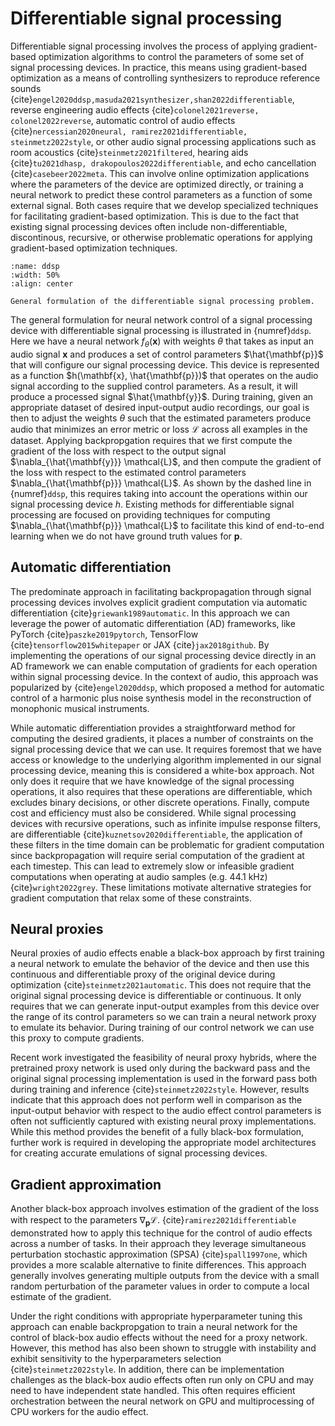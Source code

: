 # Differentiable signal processing

Differentiable signal processing involves the process of applying gradient-based optimization algorithms to control the parameters of some set of signal processing devices.
In practice, this means using gradient-based optimization as a means of controlling synthesizers to reproduce reference sounds {cite}`engel2020ddsp,masuda2021synthesizer,shan2022differentiable`, reverse engineering audio effects {cite}`colonel2021reverse, colonel2022reverse`, automatic control of audio effects {cite}`nercessian2020neural, ramirez2021differentiable, steinmetz2022style`, or other audio signal processing applications such as room acoustics {cite}`steinmetz2021filtered`, hearing aids {cite}`tu2021dhasp, drakopoulos2022differentiable`, and echo cancellation {cite}`casebeer2022meta`.
This can involve online optimization applications where the parameters of the device are optimized directly, or training a neural network to predict these control parameters as a function of some external signal. 
Both cases require that we develop specialized techniques for facilitating gradient-based optimization.
This is due to the fact that existing signal processing devices often include non-differentiable, discontinous, recursive, or otherwise problematic operations for applying gradient-based optimization techniques. 

```{figure} /assets/figures/ddsp.svg
:name: ddsp
:width: 50%
:align: center

General formulation of the differentiable signal processing problem.
```

The general formulation for neural network control of a signal processing device with differentiable signal processing is illustrated in {numref}`ddsp`. 
Here we have a neural network $f_\theta(\mathbf{x})$ with weights $\theta$ that takes as input an audio signal $\mathbf{x}$ and produces a set of control parameters $\hat{\mathbf{p}}$ that will configure our signal processing device. 
This device is represented as a function $h(\mathbf{x}, \hat{\mathbf{p}})$ that operates on the audio signal according to the supplied control parameters. 
As a result, it will produce a processed signal $\hat{\mathbf{y}}$. 
During training, given an appropriate dataset of desired input-output audio recordings, our goal is then to adjust the weights $\theta$ such that the estimated parameters produce audio that minimizes an error metric or loss $\mathcal{L}$ across all examples in the dataset. 
Applying backpropgation requires that we first compute the gradient of the loss with respect to the output signal $\nabla_{\hat{\mathbf{y}}} \mathcal{L}$, and then compute the gradient of the loss with respect to the estimated control parameters $\nabla_{\hat{\mathbf{p}}} \mathcal{L}$. As shown by the dashed line in {numref}`ddsp`, this requires taking into account the operations within our signal processing device $h$. 
Existing methods for differentiable signal processing are focused on providing techniques for computing $\nabla_{\hat{\mathbf{p}}} \mathcal{L}$ to facilitate this kind of end-to-end learning when we do not have ground truth values for $\mathbf{p}$.


## Automatic differentiation


The predominate approach in facilitating backpropagation through signal processing devices involves explicit gradient computation via automatic differentiation {cite}`griewank1989automatic`. 
In this approach we can leverage the power of automatic differentiation (AD) frameworks, like PyTorch {cite}`paszke2019pytorch`, TensorFlow {cite}`tensorflow2015whitepaper` or JAX {cite}`jax2018github`. 
By implementing the operations of our signal processing device directly in an AD framework we can enable computation of gradients for each operation within signal processing device.
In the context of audio, this approach was popularized by  {cite}`engel2020ddsp`, which proposed a method for automatic control of a harmonic plus noise synthesis model in the reconstruction of monophonic musical instruments. 

While automatic differentiation provides a straightforward method for computing the desired gradients, it places a number of constraints on the signal processing device that we can use. 
It requires foremost that we have access or knowledge to the underlying algorithm implemented in our signal processing device, meaning this is considered a white-box approach. 
Not only does it require that we have knowledge of the signal processing operations, it also requires that these operations are differentiable, which excludes binary decisions, or other discrete operations. 
Finally, compute cost and efficiency must also be considered. While signal processing devices with recursive operations, such as infinite impulse response filters, are differentiable {cite}`kuznetsov2020differentiable`, the application of these filters in the time domain can be problematic for gradient computation since backpropagation will require serial computation of the gradient at each timestep. This can lead to extremely slow or infeasible gradient computations when operating at audio samples (e.g. 44.1 kHz) {cite}`wright2022grey`.
These limitations motivate alternative strategies for gradient computation that relax some of these constraints.

## Neural proxies

Neural proxies of audio effects enable a black-box approach by first training a neural network to emulate the behavior of the device and then use this continuous and differentiable proxy of the original device during optimization {cite}`steinmetz2021automatic`. 
This does not require that the original signal processing device is differentiable or continuous. It only requires that we can generate input-output examples from this device over the range of its control parameters so we can train a neural network proxy to emulate its behavior.
During training of our control network we can use this proxy to compute gradients. 

Recent work investigated the feasibility of neural proxy hybrids, where the pretrained proxy network is used only during the backward pass and the original signal processing implementation is used in the forward pass both during training and inference {cite}`steinmetz2022style`. 
However, results indicate that this approach does not perform well in comparison as the input-output behavior with respect to the audio effect control parameters is often not sufficiently captured with existing neural proxy implementations. 
While this method provides the benefit of a fully black-box formulation, further work is required in developing the appropriate model architectures for creating accurate emulations of signal processing devices.

## Gradient approximation

Another black-box approach involves estimation of the gradient of the loss with respect to the parameters $\nabla_\mathbf{p} \mathcal{L}$.  {cite}`ramirez2021differentiable` demonstrated how to apply this technique for the control of audio effects across a number of tasks. In their approach they leverage simultaneous perturbation stochastic approximation (SPSA) {cite}`spall1997one`, which provides a more scalable alternative to finite differences.
This approach generally involves generating multiple outputs from the device with a small random perturbation of the parameter values in order to compute a local estimate of the gradient. 

Under the right conditions with appropriate hyperparameter tuning this approach can enable backpropgation to train a neural network for the control of black-box audio effects without the need for a proxy network. 
However, this method has also been shown to struggle with instability and exhibit sensitivity to the hyperparameters selection {cite}`steinmetz2022style`.
In addition, there can be implementation challenges as the black-box audio effects often run only on CPU and may need to have independent state handled. This often requires efficient orchestration between the neural network on GPU and multiprocessing of CPU workers for the audio effect. 